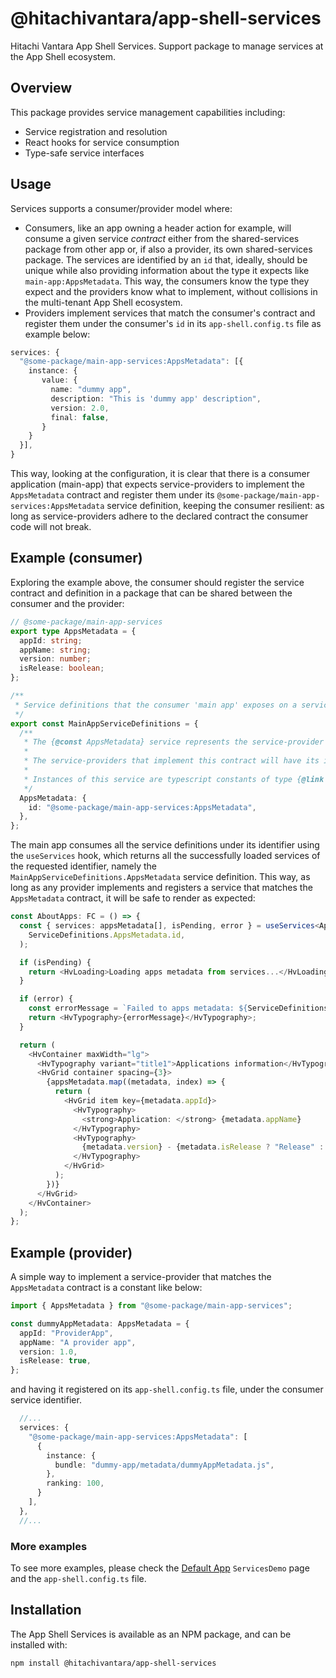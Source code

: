 # @hitachivantara/app-shell-services

Hitachi Vantara App Shell Services. Support package to manage services at the App Shell ecosystem.

## Overview

This package provides service management capabilities including:

- Service registration and resolution
- React hooks for service consumption
- Type-safe service interfaces

## Usage

Services supports a consumer/provider model where:

- Consumers, like an app owning a header action for example, will consume a given service _contract_ either from the shared-services package from other app or, if also a provider, its own shared-services package. The services are identified by an `id` that, ideally, should be unique while also providing information about the type it expects like `main-app:AppsMetadata`. This way, the consumers know the type they expect and the providers know what to implement, without collisions in the multi-tenant App Shell ecosystem.
- Providers implement services that match the consumer's contract and register them under the consumer's `id` in its `app-shell.config.ts` file as example below:

```typescript
services: {
  "@some-package/main-app-services:AppsMetadata": [{
    instance: {
       value: {
         name: "dummy app",
         description: "This is 'dummy app' description",
         version: 2.0,
         final: false,
       }
    }
  }],
}
```

This way, looking at the configuration, it is clear that there is a consumer application (main-app) that expects service-providers to implement the `AppsMetadata` contract and register them under its `@some-package/main-app-services:AppsMetadata` service definition, keeping the consumer resilient: as long as service-providers adhere to the declared contract the consumer code will not break.

## Example (consumer)

Exploring the example above, the consumer should register the service contract and definition in a package that can be shared between the consumer and the provider:

```typescript
// @some-package/main-app-services
export type AppsMetadata = {
  appId: string;
  appName: string;
  version: number;
  isRelease: boolean;
};

/**
 * Service definitions that the consumer 'main app' exposes on a services shared package.
 */
export const MainAppServiceDefinitions = {
  /**
   * The {@const AppsMetadata} service represents the service-provider application metadata.
   *
   * The service-providers that implement this contract will have its implementation displayed on a page.
   *
   * Instances of this service are typescript constants of type {@link AppsMetadata}.
   */
  AppsMetadata: {
    id: "@some-package/main-app-services:AppsMetadata",
  },
};
```

The main app consumes all the service definitions under its identifier using the `useServices` hook, which returns all the successfully loaded services of the requested identifier, namely the `MainAppServiceDefinitions.AppsMetadata` service definition.
This way, as long as any provider implements and registers a service that matches the `AppsMetadata` contract, it will be safe to render as expected:

```typescript
const AboutApps: FC = () => {
  const { services: appsMetadata[], isPending, error } = useServices<AppsMetadata[]>(
    ServiceDefinitions.AppsMetadata.id,
  );

  if (isPending) {
    return <HvLoading>Loading apps metadata from services...</HvLoading>;
  }

  if (error) {
    const errorMessage = `Failed to apps metadata: ${ServiceDefinitions.AppsMetadata.id}`;
    return <HvTypography>{errorMessage}</HvTypography>;
  }

  return (
    <HvContainer maxWidth="lg">
      <HvTypography variant="title1">Applications information</HvTypography>
      <HvGrid container spacing={3}>
        {appsMetadata.map((metadata, index) => {
          return (
            <HvGrid item key={metadata.appId}>
              <HvTypography>
                <strong>Application: </strong> {metadata.appName}
              </HvTypography>
              <HvTypography>
                {metadata.version} - {metadata.isRelease ? "Release" : "In development"}
              </HvTypography>
            </HvGrid>
          );
        })}
      </HvGrid>
    </HvContainer>
  );
};
```

## Example (provider)

A simple way to implement a service-provider that matches the `AppsMetadata` contract is a constant like below:

```typescript
import { AppsMetadata } from "@some-package/main-app-services";

const dummyAppMetadata: AppsMetadata = {
  appId: "ProviderApp",
  appName: "A provider app",
  version: 1.0,
  isRelease: true,
};
```

and having it registered on its `app-shell.config.ts` file, under the consumer service identifier.

```typescript
  //...
  services: {
    "@some-package/main-app-services:AppsMetadata": [
      {
        instance: {
          bundle: "dummy-app/metadata/dummyAppMetadata.js",
        },
        ranking: 100,
      }
    ],
  },
  //...
```

### More examples

To see more examples, please check the [Default App](../../apps/default-app) `ServicesDemo` page and the `app-shell.config.ts` file.

## Installation

The App Shell Services is available as an NPM package, and can be installed with:

```bash
npm install @hitachivantara/app-shell-services
```
